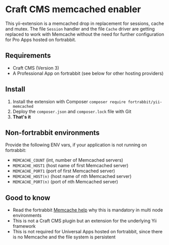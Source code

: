 # Craft CMS memcached enabler

This yii-extension is a memcached drop in replacement for sessions, cache and mutex. The file `Session` handler and the file `Cache` driver are getting replaced to work with Memcache without the need for further configuration for Pro Apps hosted on fortrabbit.

## Requirements

* Craft CMS (Version 3)
* A Professional App on fortrabbit (see below for other hosting providers)

## Install

1. Install the extension with Composer `composer require fortrabbit/yii-memcached`
2. Deploy the `composer.json` and `composer.lock` file with Git
3. **That's it**

## Non-fortrabbit environments

Provide the following ENV vars, if your application is not running on fortrabbit:

* `MEMCACHE_COUNT` (int, number of Memcached servers)
* `MEMCACHE_HOST1` (host name of first Memcached server)
* `MEMCACHE_PORT1` (port of first Memcached server)
* `MEMCACHE_HOST(n)` (host name of nth Memcached server)
* `MEMCACHE_PORT(n)` (port of nth Memcached server)

## Good to know

* Read the fortrabbit [Memcache help](https://help.fortrabbit.com/memcache-pro) why this is mandatory in multi node environments
* This is not a Craft CMS plugin but an extension for the underlying Yii framework
* This is not required for Universal Apps hosted on fortrabbit, since there is no Memcache and the file system is persistent
